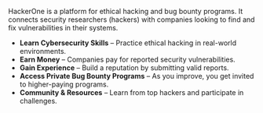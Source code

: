 HackerOne is a platform for ethical hacking and bug bounty programs. It connects security researchers (hackers) with companies looking to find and fix vulnerabilities in their systems.

- **Learn Cybersecurity Skills** – Practice ethical hacking in real-world environments.
- **Earn Money** – Companies pay for reported security vulnerabilities.
- **Gain Experience** – Build a reputation by submitting valid reports.
- **Access Private Bug Bounty Programs** – As you improve, you get invited to higher-paying programs.
- **Community & Resources** – Learn from top hackers and participate in challenges.